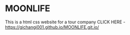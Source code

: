 # MOONLIFE
 This is a html css website for a tour company 
CLICK HERE - https://gichangi001.github.io/MOONLIFE.git.io/
